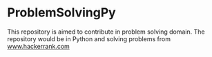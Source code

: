 # ProblemSolvingPy
This repository is aimed to contribute in problem solving domain. The repository would be in Python and solving problems from www.hackerrank.com

